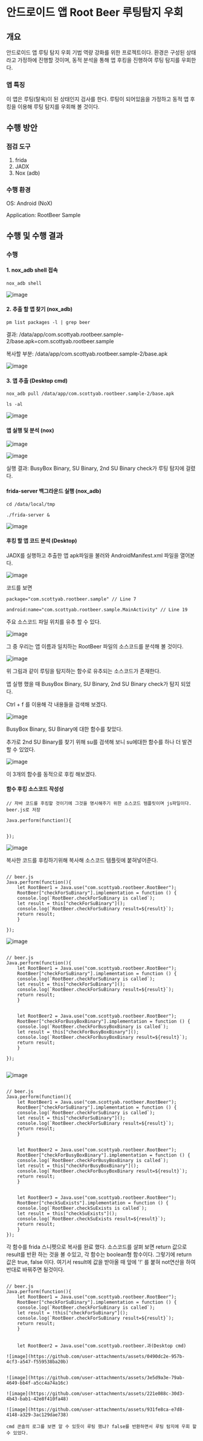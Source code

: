 # 안드로이드 앱 Root Beer 루팅탐지 우회

## 개요

안드로이드 앱 루팅 탐지 우회 기법 역량 강화를 위한 프로젝트이다.
환경은 구성된 상태라고 가정하에 진행할 것이며, 동적 분석을 통해 앱 후킹을 진행하여 루팅 탐지를 우회한다.

### 앱 특징
이 앱은 루팅(탈옥)이 된 상태인지 검사를 한다. 루팅이 되어있음을 가정하고 동적 앱 후킹을 이용해 루팅 탐지를 우회해 볼 것이다.

## 수행 방안

### 점검 도구

1. frida
2. JADX
3. Nox (adb)

### 수행 환경

OS: Android (NoX)

Application: RootBeer Sample

## 수행 및 수행 결과

### 수행


#### 1. nox_adb shell 접속

```shell
nox_adb shell
```

![image](https://github.com/user-attachments/assets/d27b4d06-0b0c-46b4-88d5-39778431b08b)


#### 2. 추출 할 앱 찾기 (nox_adb)

```shell
pm list packages -l | grep beer
```

결과: /data/app/com.scottyab.rootbeer.sample-2/base.apk=com.scottyab.rootbeer.sample

복사할 부분: /data/app/com.scottyab.rootbeer.sample-2/base.apk

![image](https://github.com/user-attachments/assets/9f6cba10-f292-4c35-8634-65948d76b524)




#### 3. 앱 추출 (Desktop cmd)

```shell
nox_adb pull /data/app/com.scottyab.rootbeer.sample-2/base.apk

ls -al
```

![image](https://github.com/user-attachments/assets/164a6383-5137-41df-b8e6-f247debba5b0)


#### 앱 실행 및 분석 (nox)

![image](https://github.com/user-attachments/assets/263c5716-3d56-48f3-ba87-f082ee8eb5cb)

![image](https://github.com/user-attachments/assets/bbf2e854-bab5-435a-bb6b-ef0089d9475c)

실행 결과: BusyBox Binary, SU Binary, 2nd SU Binary check가 루팅 탐지에 걸렸다.

#### frida-server 백그라운드 실행 (nox_adb)

```shell
cd /data/local/tmp

./frida-server &
```

![image](https://github.com/user-attachments/assets/06e58f6d-b5b6-4e00-a352-1b6851d13be8)

#### 후킹 할 앱 코드 분석 (Desktop)

JADX를 실행하고 추출한 앱 apk파일을 불러와 AndroidManifest.xml 파일을 열어본다.

![image](https://github.com/user-attachments/assets/3bd92423-be56-4559-9cc6-397f96c9eaf7)

코드를 보면 

```
package="com.scottyab.rootbeer.sample" // Line 7

android:name="com.scottyab.rootbeer.sample.MainActivity" // Line 19

```

주요 소스코드 파일 위치를 유추 할 수 있다.

![image](https://github.com/user-attachments/assets/14ca5e45-c849-49ef-b595-b76c537a1b05)

그 중 우리는 앱 이름과 일치하는 RootBeer 파일의 소스코드를 분석해 볼 것이다.

![image](https://github.com/user-attachments/assets/8b7f0353-fc6a-42d8-b725-f059edea5f1b)

위 그림과 같이 루팅을 탐지하는 함수로 유추되는 소스코드가 존재한다.

앱 실행 했을 때 BusyBox Binary, SU Binary, 2nd SU Binary check가 탐지 되었다.

Ctrl + f 를 이용해 각 내용들을 검색해 보겠다.

![image](https://github.com/user-attachments/assets/31c55b38-3998-49f0-9a76-f3f731fe5b42)

BusyBox Binary, SU Binary에 대한 함수를 찾았다.

추가로 2nd SU Binary를 찾기 위해 su를 검색해 보니 su에대한 함수를 하나 더 발견 할 수 있었다.

![image](https://github.com/user-attachments/assets/07206906-1357-46c6-8ee2-6334a80877e8)

이 3개의 함수를 동적으로 후킹 해보겠다.

#### 함수 후킹 소스코드 작성성

```
// 자바 코드를 후킹할 것이기에 그것을 명시해주기 위한 소스코드 템플릿이며 js파일이다. beer.js로 저장

Java.perform(function(){


});

```

![image](https://github.com/user-attachments/assets/7c1fe1ed-e1cb-4ded-bdc0-6daa84aff1a9)

복사한 코드를 후킹하기위해 복사해 소스코드 템플릿에 붙혀넣어준다.

```

// beer.js
Java.perform(function(){
    let RootBeer1 = Java.use("com.scottyab.rootbeer.RootBeer");
    RootBeer["checkForSuBinary"].implementation = function () {
    console.log(`RootBeer.checkForSuBinary is called`);
    let result = this["checkForSuBinary"]();
    console.log(`RootBeer.checkForSuBinary result=${result}`);
    return result;
    }

});

```

![image](https://github.com/user-attachments/assets/c442b54a-ff05-4f25-9503-7b194fffbb15)


```

// beer.js
Java.perform(function(){
    let RootBeer1 = Java.use("com.scottyab.rootbeer.RootBeer");
    RootBeer["checkForSuBinary"].implementation = function () {
    console.log(`RootBeer.checkForSuBinary is called`);
    let result = this["checkForSuBinary"]();
    console.log(`RootBeer.checkForSuBinary result=${result}`);
    return result;
    }


    let RootBeer2 = Java.use("com.scottyab.rootbeer.RootBeer");
    RootBeer["checkForBusyBoxBinary"].implementation = function () {
    console.log(`RootBeer.checkForBusyBoxBinary is called`);
    let result = this["checkForBusyBoxBinary"]();
    console.log(`RootBeer.checkForBusyBoxBinary result=${result}`);
    return result;
    }

});


```

![image](https://github.com/user-attachments/assets/7beb3773-23cd-46de-8064-9670cdfed738)


```

// beer.js
Java.perform(function(){
    let RootBeer1 = Java.use("com.scottyab.rootbeer.RootBeer");
    RootBeer["checkForSuBinary"].implementation = function () {
    console.log(`RootBeer.checkForSuBinary is called`);
    let result = this["checkForSuBinary"]();
    console.log(`RootBeer.checkForSuBinary result=${result}`);
    return result;
    }


    let RootBeer2 = Java.use("com.scottyab.rootbeer.RootBeer");
    RootBeer["checkForBusyBoxBinary"].implementation = function () {
    console.log(`RootBeer.checkForBusyBoxBinary is called`);
    let result = this["checkForBusyBoxBinary"]();
    console.log(`RootBeer.checkForBusyBoxBinary result=${result}`);
    return result;
    }


    let RootBeer3 = Java.use("com.scottyab.rootbeer.RootBeer");
    RootBeer["checkSuExists"].implementation = function () {
    console.log(`RootBeer.checkSuExists is called`);
    let result = this["checkSuExists"]();
    console.log(`RootBeer.checkSuExists result=${result}`);
    return result;
    }
});

```

각 함수를 frida 스니펫으로 복사를 완료 했다.
소스코드를 살펴 보면 return 값으로 result를 반환 하는 것을 볼 수있고, 각 함수는 boolean형 함수이다.
그렇기에 return 값은 true, false 이다.
여기서 result에 값을 받아올 때 앞에 '!' 를 붙혀 not연산을 하여 반대로 바꿔주면 될것이다.

```

// beer.js
Java.perform(function(){
    let RootBeer1 = Java.use("com.scottyab.rootbeer.RootBeer");
    RootBeer["checkForSuBinary"].implementation = function () {
    console.log(`RootBeer.checkForSuBinary is called`);
    let result = !this["checkForSuBinary"]();
    console.log(`RootBeer.checkForSuBinary result=${result}`);
    return result;
    }


    let RootBeer2 = Java.use("com.scottyab.rootbeer.과(Desktop cmd)

![image](https://github.com/user-attachments/assets/0490dc2e-957b-4cf3-a547-f559538ba20b)


![image](https://github.com/user-attachments/assets/3e5d9a3e-79ab-4649-bb4f-a5cc4a74a16c)

![image](https://github.com/user-attachments/assets/221e088c-30d3-4b43-bab1-42e8f410fa48)

![image](https://github.com/user-attachments/assets/931fe8ca-e7d8-4148-a329-3ac129dae738)

cmd 콘솔의 로그를 보면 알 수 있듯이 루팅 했냐? false를 반환하면서 루팅 탐지에 우회 할 수 있었다.
